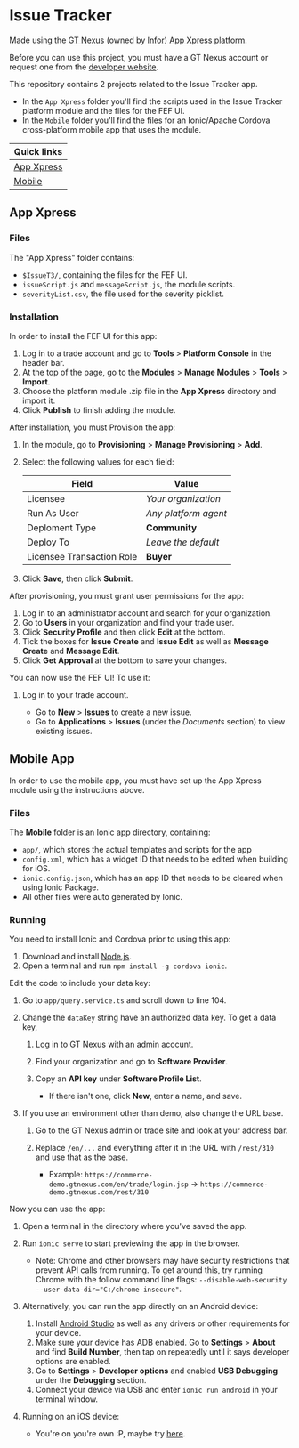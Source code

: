 # Issue Tracker

Made using the [GT Nexus](http://www.gtnexus.com/) (owned by [Infor](http://www.infor.com/)) [App Xpress platform][1].

Before you can use this project, you must have a GT Nexus account or request one from the [developer website][1].

This repository contains 2 projects related to the Issue Tracker app.

* In the `App Xpress` folder you'll find the scripts used in the Issue Tracker platform module and the files for the FEF UI.
* In the `Mobile` folder you'll find the files for an Ionic/Apache Cordova cross-platform mobile app that uses the module.

|Quick links                |
|---------------------------|
|[App Xpress](./#app-xpress)|
|[Mobile](./#mobile)        |


## App Xpress

### Files

The "App Xpress" folder contains:

* `$IssueT3/`, containing the files for the FEF UI.
* `issueScript.js` and `messageScript.js`, the module scripts.
* `severityList.csv`, the file used for the severity picklist.

### Installation

In order to install the FEF UI for this app:

1. Log in to a trade account and go to **Tools** > **Platform Console** in the header bar.
2. At the top of the page, go to the **Modules** > **Manage Modules** > **Tools** > **Import**.
3. Choose the platform module .zip file in the **App Xpress** directory and import it.
5. Click **Publish** to finish adding the module.

After installation, you must Provision the app:

1. In the module, go to **Provisioning** > **Manage Provisioning** > **Add**.
2. Select the following values for each field:

   |Field                    |Value               |
   |-------------------------|--------------------|
   |Licensee                 |*Your organization* |
   |Run As User              |*Any platform agent*|
   |Deploment Type           |**Community**       |
   |Deploy To                |*Leave the default* |
   |Licensee Transaction Role|**Buyer**           |

3. Click **Save**, then click **Submit**.

After provisioning, you must grant user permissions for the app:

1. Log in to an administrator account and search for your organization.
2. Go to **Users** in your organization and find your trade user.
3. Click **Security Profile** and then click **Edit** at the bottom.
4. Tick the boxes for **Issue Create** and **Issue Edit** as well as **Message Create** and **Message Edit**.
5. Click **Get Approval** at the bottom to save your changes.

You can now use the FEF UI! To use it:

1. Log in to your trade account.

   * Go to **New** > **Issues** to create a new issue.
   * Go to **Applications** > **Issues** (under the *Documents* section) to view existing issues.


## Mobile App

In order to use the mobile app, you must have set up the App Xpress module using the instructions above.

### Files

The **Mobile** folder is an Ionic app directory, containing:

* `app/`, which stores the actual templates and scripts for the app
* `config.xml`, which has a widget ID that needs to be edited when building for iOS.
* `ionic.config.json`, which has an app ID that needs to be cleared when using Ionic Package.
* All other files were auto generated by Ionic.

### Running

You need to install Ionic and Cordova prior to using this app:

1. Download and install [Node.js](https://nodejs.org/en/).
2. Open a terminal and run `npm install -g cordova ionic`.

Edit the code to include your data key:

1. Go to `app/query.service.ts` and scroll down to line 104.
2. Change the `dataKey` string have an authorized data key. To get a data key,

   1. Log in to GT Nexus with an admin acocunt.
   2. Find your organization and go to **Software Provider**.
   3. Copy an **API key** under **Software Profile List**.

      * If there isn't one, click **New**, enter a name, and save.

3. If you use an environment other than demo, also change the URL base.

   1. Go to the GT Nexus admin or trade site and look at your address bar.
   2. Replace `/en/...` and everything after it in the URL with `/rest/310` and use that as the base.

      * Example: `https://commerce-demo.gtnexus.com/en/trade/login.jsp` -> `https://commerce-demo.gtnexus.com/rest/310`

Now you can use the app:

1. Open a terminal in the directory where you've saved the app.
2. Run `ionic serve` to start previewing the app in the browser.

   * Note: Chrome and other browsers may have security restrictions that prevent API calls from running.
     To get around this, try running Chrome with the follow command line flags:
     `--disable-web-security --user-data-dir="C:/chrome-insecure"`.

3. Alternatively, you can run the app directly on an Android device:

   1. Install [Android Studio](https://developer.android.com/studio/index.html) as well as any drivers or other requirements for your device.
   2. Make sure your device has ADB enabled. Go to **Settings** > **About** and find **Build Number**, then tap on repeatedly until it says developer options are enabled.
   3. Go to **Settings** > **Developer options** and enabled **USB Debugging** under the **Debugging** section.
   4. Connect your device via USB and enter `ionic run android` in your terminal window.

4. Running on an iOS device:

   * You're on you're own :P, maybe try [here](http://docs.ionic.io/docs/package-ios).

[1]: https://developer.gtnexus.com/

